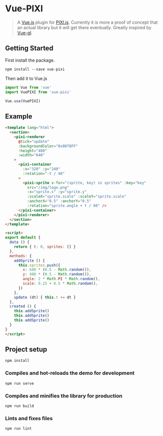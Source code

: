 # Vue-PIXI

> A [Vue.js](https://vuejs.org) plugin for [PIXI.js](https://pixijs.io). Currently it is more a proof of concept that an actual library but it will get there eventually.
Greatly inspired by [Vue-gl](https://vue-gl.github.io).


## Getting Started

First install the package.
```
npm install --save vue-pixi
```

Then add it to Vue.js
```js
import Vue from 'vue'
import VuePIXI from 'vue-pixi'

Vue.use(VuePIXI)
```

## Example
```html
<template lang="html">
  <section>
    <pixi-renderer
      @tick="update"
      :backgroundColor="0x0078FF"
      :height="480"
      :width="640"
    >
      <pixi-container
        :x="320" :y="240"
        :rotation="-t / 40"
      >
        <pixi-sprite v-for="(sprite, key) in sprites" :key="key"
          src="/img/logo.png"
          :x="sprite.x" :y="sprite.y"
          :scaleX="sprite.scale" :scaleY="sprite.scale"
          :anchorX="0.5" :anchorY="0.5"
          :rotation="sprite.angle + t / 60" />
      </pixi-container>
    </pixi-renderer>
  </section>
</template>

<script>
export default {
  data () {
    return { t: 0, sprites: [] }
  },
  methods: {
    addSprite () {
      this.sprites.push({
        x: 640 * (0.5 - Math.random()),
        y: 480 * (0.5 - Math.random()),
        angle: 2 * Math.PI * Math.random(),
        scale: 0.25 + 0.5 * Math.random(),
      })
    },
    update (dt) { this.t += dt }
  },
  created () {
    this.addSprite()
    this.addSprite()
    this.addSprite()
  }
}
</script>
```

## Project setup
```
npm install
```

### Compiles and hot-reloads the demo for development
```
npm run serve
```

### Compiles and minifies the library for production
```
npm run build
```

### Lints and fixes files
```
npm run lint
```
